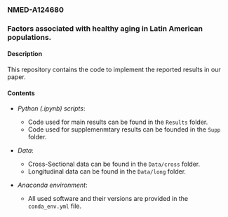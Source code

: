 ### NMED-A124680
### Factors associated with healthy aging in Latin American populations.

#### Description 

This repository contains the code to implement the reported results in our paper.

#### Contents
 
* *Python (.ipynb) scripts*:
  - Code used for main results can be found in the <code>Results</code> folder.
  - Code used for supplemenmtary results can be founded in the <code>Supp</code> folder.

* *Data*:
  - Cross-Sectional data can be found in the <code>Data/cross</code> folder.
  - Longitudinal data can be found in the <code>Data/long</code> folder.

* *Anaconda environment*:
  - All used software and their versions are provided in the <code>conda_env.yml</code> file.
